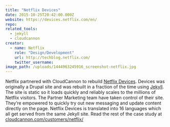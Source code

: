 ```yaml
---
title: "Netflix Devices"
date: 2015-10-25T20:42:00.000Z
website: https://devices.netflix.com/en/
repo:
related_tools:
  - jekyll
  - cloudcannon
creator:
  - name: Netflix
    role: "Design/Development"
    url: http://techblog.netflix.com/
    twitter_username:
image_path: /uploads/1444963245916_screenshot-netflix.jpg
---
```

Netflix partnered with CloudCannon to rebuild [Netflix Devices](https://devices.netflix.com/). Devices was originally a Drupal site and was rebuilt in a fraction of the time using [Jekyll](http://jekyllrb.com/). The site is static so it loads quickly and reliably scales to the millions of Netflix visitors. The Partner Marketing team have taken control of their site. They’re empowered to quickly try out new messaging and update content directly on the page. Netflix Devices is translated into 16 languages which all get served from the same Jekyll site.
Read the rest of the case study at [cloudcannon.com/customers/netflix/](http://cloudcannon.com/customers/netflix/)

